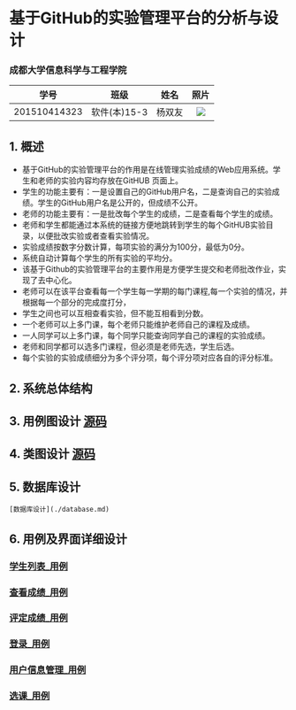 # 基于GitHub的实验管理平台的分析与设计

### 成都大学信息科学与工程学院

|学号|班级|姓名|照片|
|:-------:|:-------------: | :----------:|:---:|
|201510414323|软件(本)15-3|杨双友|![](./yangshuangyou.png)|

## 1. 概述
- 基于GitHub的实验管理平台的作用是在线管理实验成绩的Web应用系统。学生和老师的实验内容均存放在GitHUB
  页面上。
- 学生的功能主要有：一是设置自己的GitHub用户名，二是查询自己的实验成绩。学生的GitHub用户名是公开的，但成绩不公开。
- 老师的功能主要有：一是批改每个学生的成绩，二是查看每个学生的成绩。
- 老师和学生都能通过本系统的链接方便地跳转到学生的每个GitHUB实验目录，以便批改实验或者查看实验情况。
- 实验成绩按数字分数计算，每项实验的满分为100分，最低为0分。
- 系统自动计算每个学生的所有实验的平均分。
- 该基于Github的实验管理平台的主要作用是方便学生提交和老师批改作业，实现了去中心化。
- 老师可以在该平台查看每一个学生每一学期的每门课程,每一个实验的情况，并根据每一个部分的完成度打分，
- 学生之间也可以互相查看实验，但不能互相看到分数。
- 一个老师可以上多门课，每个老师只能维护老师自己的课程及成绩。
- 一人同学可以上多门课，每个同学只能查询同学自己的课程的实验成绩。
- 老师和同学都可以选多门课程，但必须是老师先选，学生后选。
- 每个实验的实验成绩细分为多个评分项，每个评分项对应各自的评分标准。
## 2. 系统总体结构

## 3. 用例图设计 [源码](./Usecase.puml)

## 4. 类图设计 [源码](./class.puml)


## 5. 数据库设计
    [数据库设计](./database.md)
     

## 6. 用例及界面详细设计
  ### [学生列表_用例](./用例_学生列表.md) 
  ### [查看成绩_用例](./用例_查看成绩.md)
  ### [评定成绩_用例](./用例_评定成绩.md)
  ### [登录_用例](./用例_登录.md)
  ### [用户信息管理_用例](./用例_用户信息管理.md)
  ### [选课_用例](https://github.com/yangshuangyou/is_analysis/blob/master/test6/%E7%94%A8%E4%BE%8B_%E9%80%89%E8%AF%BE%20.md)

